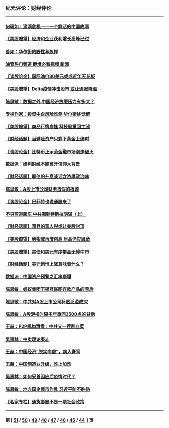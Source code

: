 ### 纪元评论：财经评论
---
#### [何珊如：滴滴危机——一个鲜活的中国故事](../../pages/nsc1026/n13151962.md?08180330) 
#### [【美股瞭望】经济和企业获利增长高峰已过](../../pages/nsc1026/n13134466.md?08180330) 
#### [善如：华尔街的野性与彪悍](../../pages/nsc1026/n13112664.md?08180330) 
#### [油管热门频道 翻墙必看视频 新闻](ok?08180330)
#### [【谈股论金】国际油价80美元或成近年天花板](../../pages/nsc1026/n13108524.md?08180330) 
#### [【美股瞭望】Delta疫情冲击股市 或让通胀降温](../../pages/nsc1026/n13100297.md?08180330) 
#### [陈思敏：数据之外 中国经济放缓压力有多大？](../../pages/nsc1026/n13085576.md?08180330) 
#### [专栏作家：投资中企风险难测 华尔街终觉醒](../../pages/nsc1026/n13079366.md?08180330) 
#### [【美股瞭望】商品行情崩挫 科技股重回主流](../../pages/nsc1026/n13029798.md?08180330) 
#### [【财经话题】当避险资产只剩下黄金上涨时](../../pages/nsc1026/n12975626.md?08180330) 
#### [【谈股论金】比特币正示范金融市场泡沫破灭](../../pages/nsc1026/n12961769.md?08180330) 
#### [数据派：研判财经不能离开信仰大背景](../../pages/nsc1026/n12932684.md?08180330) 
#### [【财经话题】耶伦的升息谈话含浓厚政治味](../../pages/nsc1026/n12927299.md?08180330) 
#### [陈思敏：A股上市公司财务造假的根源](../../pages/nsc1026/n11229323.md?08180330) 
#### [【谈股论金】巴菲特也说通胀来了](../../pages/nsc1026/n12922463.md?08180330) 
#### [不只弯道超车 中共围剿特斯拉阴谋（上）](../../pages/nsc1026/n12919595.md?08180330) 
#### [【财经话题】拜登的富人税或让美股封顶](../../pages/nsc1026/n12899125.md?08180330) 
#### [【美股瞭望】纳指或再度创高 居高仍应思危](../../pages/nsc1026/n12878350.md?08180330) 
#### [【美股瞭望】美债和美元有序攀高无碍牛市](../../pages/nsc1026/n12844459.md?08180330) 
#### [【财经话题】美元悄悄上涨意味着什么？](../../pages/nsc1026/n12798222.md?08180330) 
#### [数据派：中国资产预警之汇率崩塌](../../pages/nsc1026/n12774242.md?08180330) 
#### [陈思敏：蚂蚁集团下架互联网存款产品的背后](../../pages/nsc1026/n12719862.md?08180330) 
#### [陈思敏：中共对A股上市公司补贴泛滥成灾](../../pages/nsc1026/n12713263.md?08180330) 
#### [陈思敏：A股沪指时隔多年重回3500点的背后](../../pages/nsc1026/n12675538.md?08180330) 
#### [王赫：P2P机构清零：中共又一茬割韭菜](../../pages/nsc1026/n12614544.md?08180330) 
#### [吴惠林：拍卖理论泰斗](../../pages/nsc1026/n12591360.md?08180330) 
#### [王赫：中国经济“脱实向虚”，病入膏肓](../../pages/nsc1026/n12564946.md?08180330) 
#### [王赫：中国制造业升级，难上加难](../../pages/nsc1026/n12559461.md?08180330) 
#### [吴惠林：如何妥善因应后疫情时代？](../../pages/nsc1026/n12553885.md?08180330) 
#### [陈思敏：地方国企债市作乱 习近平防不胜防](../../pages/nsc1026/n12553384.md?08180330) 
#### [【名家专栏】通货膨胀不是一项社会政策](../../pages/nsc1026/n12528711.md?08180330) 

---
#### 第 [ [51](./51.md?08180330) / [50](./50.md?08180330) / [49](./49.md?08180330) / [48](./48.md?08180330) / [47](./47.md?08180330) / [46](./46.md?08180330) / [45](./45.md?08180330) / [44](./44.md?08180330) ] 页
